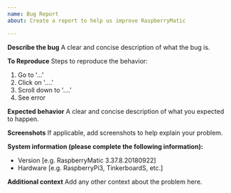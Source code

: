 ```yaml
---
name: Bug Report
about: Create a report to help us improve RaspberryMatic

---
```

<!---
  ACHTUNG / ATTENTION:
  ===================
  BITTE DIESES TEMPLATE NICHT LÖSCHEN (!!) SONDERN AN DEN JEWEILIGEN
  STELLEN MIT EIGENEN INFORMATION ERGÄNZEN/AUSFÜLLEN.

  BITTE HIER KEINE HILFEANFRAGEN BEI DER BEDIENUNG/NUTZUNG VON
  RASPBERRYMATIC, SONDERN HIERFÜR DAS HOMEMATIC FORUM VERWENDEN:
  https://homematic-forum.de/forum/viewforum.php?f=65

  ====================

  PLEASE DON'T DELETE THIS TEMPLATE (!!) BUT FILL IT WITH YOUR
  OWN INFORMATION AT THE SPECIFIC POINTS.

  DON'T USE THIS TICKET SYSTEM FOR FINDING HELP IN USING RASPBERRYMATIC.
  USE THE HOMEMATIC FORA INSTEAD:
  https://homematic-forum.de/forum/viewforum.php?f=65
  
  NOTE:
  =====
  - Do NOT submit anything other than bug reports or feature requests via the issue tracker!
  - Do NOT submit bug reports about anything but the two most recently released versions!
--->

**Describe the bug**
A clear and concise description of what the bug is.

**To Reproduce**
Steps to reproduce the behavior:
1. Go to '...'
2. Click on '....'
3. Scroll down to '....'
4. See error

**Expected behavior**
A clear and concise description of what you expected to happen.

**Screenshots**
If applicable, add screenshots to help explain your problem.

**System information (please complete the following information):**
 - Version [e.g. RaspberryMatic 3.37.8.20180922]
 - Hardware [e.g. RaspberryPi3, TinkerboardS, etc.]

**Additional context**
Add any other context about the problem here.
